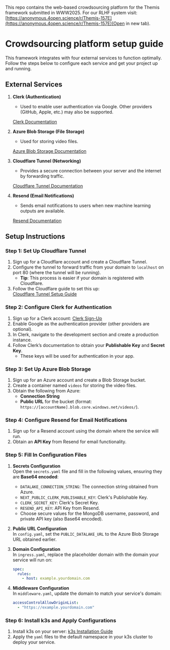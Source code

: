 This repo contains the web-based crowdsourcing platform for the Themis framework submitted in WWW2025. For our RLHF system visit: [https://anonymous.4open.science/r/Themis-157E](https://anonymous.4open.science/r/Themis-157E)(Open in new tab).

# Crowdsourcing platform setup guide

This framework integrates with four external services to function optimally. Follow the steps below to configure each service and get your project up and running.

## External Services

1. **Clerk (Authentication)**

   - Used to enable user authentication via Google. Other providers (GitHub, Apple, etc.) may also be supported.

   [Clerk Documentation](https://clerk.com/)

2. **Azure Blob Storage (File Storage)**

   - Used for storing video files.

   [Azure Blob Storage Documentation](https://docs.microsoft.com/en-us/azure/storage/blobs/)

3. **Cloudflare Tunnel (Networking)**

   - Provides a secure connection between your server and the internet by forwarding traffic.

   [Cloudflare Tunnel Documentation](https://developers.cloudflare.com/cloudflare-one/connections/connect-networks/)

4. **Resend (Email Notifications)**

   - Sends email notifications to users when new machine learning outputs are available.

   [Resend Documentation](https://resend.com/)

## Setup Instructions

### Step 1: Set Up Cloudflare Tunnel

1. Sign up for a Cloudflare account and create a Cloudflare Tunnel.
2. Configure the tunnel to forward traffic from your domain to `localhost` on port 80 (where the tunnel will be running).
   - **Tip**: This process is easier if your domain is registered with Cloudflare.
3. Follow the Cloudflare guide to set this up:  
   [Cloudflare Tunnel Setup Guide](https://developers.cloudflare.com/cloudflare-one/connections/connect-networks/)

### Step 2: Configure Clerk for Authentication

1. Sign up for a Clerk account: [Clerk Sign-Up](https://clerk.com/)
2. Enable Google as the authentication provider (other providers are optional).
3. In Clerk, navigate to the development section and create a production instance.
4. Follow Clerk’s documentation to obtain your **Publishable Key** and **Secret Key**.
   - These keys will be used for authentication in your app.

### Step 3: Set Up Azure Blob Storage

1. Sign up for an Azure account and create a Blob Storage bucket.
2. Create a container named `videos` for storing the video files.
3. Obtain the following from Azure:
   - **Connection String**
   - **Public URL** for the bucket (format: `https://[accountName].blob.core.windows.net/videos/`).

### Step 4: Configure Resend for Email Notifications

1. Sign up for a Resend account using the domain where the service will run.
2. Obtain an **API Key** from Resend for email functionality.

### Step 5: Fill In Configuration Files

1. **Secrets Configuration**  
   Open the `secrets.yaml` file and fill in the following values, ensuring they are **Base64 encoded**:

   - `DATALAKE_CONNECTION_STRING`: The connection string obtained from Azure.
   - `NEXT_PUBLIC_CLERK_PUBLISHABLE_KEY`: Clerk's Publishable Key.
   - `CLERK_SECRET_KEY`: Clerk's Secret Key.
   - `RESEND_API_KEY`: API Key from Resend.
   - Choose secure values for the MongoDB username, password, and private API key (also Base64 encoded).

2. **Public URL Configuration**  
   In `config.yaml`, set the `PUBLIC_DATALAKE_URL` to the Azure Blob Storage URL obtained earlier.

3. **Domain Configuration**  
   In `ingress.yaml`, replace the placeholder domain with the domain your service will run on:

   ```yaml
   spec:
     rules:
       - host: example.yourdomain.com
   ```

4. **Middleware Configuration**  
   In `middleware.yaml`, update the domain to match your service's domain:

   ```yaml
   accessControlAllowOriginList:
     - "https://example.yourdomain.com"
   ```

### Step 6: Install k3s and Apply Configurations

1. Install k3s on your server: [k3s Installation Guide](https://k3s.io/)
2. Apply the `yaml` files to the default namespace in your k3s cluster to deploy your service.
